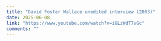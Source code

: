 ```yaml
---
title: "David Foster Wallace unedited interview (2003)"
date: 2025-06-08
link: "https://www.youtube.com/watch?v=iGLzWdT7vGc"
comments: ""
---
```

